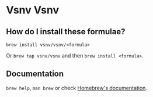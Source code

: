 # Vsnv Vsnv

## How do I install these formulae?

`brew install vsnv/vsnv/<formula>`

Or `brew tap vsnv/vsnv` and then `brew install <formula>`.

## Documentation

`brew help`, `man brew` or check [Homebrew's documentation](https://docs.brew.sh).
